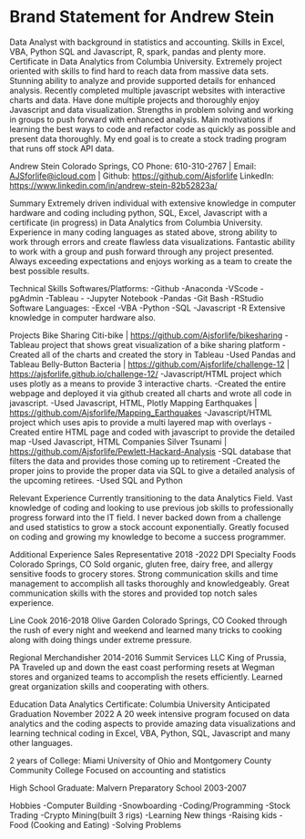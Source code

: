 # Brand Statement for Andrew Stein
Data Analyst with background in statistics and accounting. Skills in Excel, VBA, Python SQL and Javascript, R, spark, pandas and plenty more. Certificate in Data Analytics from Columbia University. Extremely project oriented with skills to find hard to reach data from massive data sets. Stunning ability to analyze and provide supported details for enhanced analysis. Recently completed multiple javascript websites with interactive charts and data. Have done multiple projects and thoroughly enjoy Javascript and data visualization. Strengths in problem solving and working in groups to push forward with enhanced analysis. Main motivations if learning the best ways to code and refactor code as quickly as possible and present data thoroughly. My end goal is to create a stock trading program that runs off stock API data. 


Andrew Stein
Colorado Springs, CO
Phone: 610-310-2767 | Email: AJSforlife@icloud.com |  Github: https://github.com/Ajsforlife
LinkedIn: https://www.linkedin.com/in/andrew-stein-82b52823a/ 

Summary
Extremely driven individual with extensive knowledge in computer hardware and coding including python, SQL, Excel, Javascript with a certificate (in progress) in Data Analytics from Columbia University. Experience in many coding languages as stated above, strong ability to work through errors and create flawless data visualizations. Fantastic ability to work with a group and push forward through any project presented. Always exceeding expectations and enjoys working as a team to create the best possible results.

Technical Skills
Softwares/Platforms: -Github         -Anaconda        -VScode
  -pgAdmin          -Tableau -        -Jupyter Notebook 
  -Pandas        -Git Bash        -RStudio        
Software Languages: -Excel        -VBA            -Python
   -SQL         -Javascript        -R
   Extensive knowledge in computer hardware also.

Projects
Bike Sharing Citi-bike | https://github.com/Ajsforlife/bikesharing
-Tableau project that shows great visualization of a bike sharing platform
-Created all of the charts and created the story in Tableau
-Used Pandas and Tableau
Belly-Button Bacteria | https://github.com/Ajsforlife/challenge-12 |
https://ajsforlife.github.io/challenge-12/
-Javascript/HTML project which uses plotly as a means to provide 3 interactive charts.
-Created the entire webpage and deployed it via github created all charts and wrote all code in javascript.
-Used Javascript, HTML, Plotly
Mapping Earthquakes | https://github.com/Ajsforlife/Mapping_Earthquakes
    -Javascript/HTML project which uses apis to provide a multi layered map with overlays
    -Created entire HTML page and coded with javascript to provide the detailed map
    -Used Javascript, HTML
Companies Silver Tsunami | https://github.com/Ajsforlife/Pewlett-Hackard-Analysis
    -SQL database that filters the data and provides those coming up to retirement
    -Created the proper joins to provide the proper data via SQL to give a detailed analysis of the upcoming retirees.
    -Used SQL and Python

Relevant Experience
Currently transitioning to the data Analytics Field. Vast knowledge of coding and looking to use previous job skills to professionally progress forward into the IT field. I never backed down from a challenge and used statistics to grow a stock account exponentially.  Greatly focused on coding and growing my knowledge to become a success programmer.

Additional Experience
Sales Representative                    2018 -2022
DPI Specialty Foods                        Colorado Springs, CO
Sold organic, gluten free, dairy free, and allergy sensitive foods to grocery stores. Strong communication skills and time management to accomplish all tasks thoroughly and knowledgeably. Great communication skills with the stores and provided top notch sales experience.

Line Cook                            2016-2018
Olive Garden                            Colorado Springs, CO
Cooked through the rush of every night and weekend and learned many tricks to cooking along with doing things under extreme pressure. 

Regional Merchandisher                    2014-2016
Summit Services LLC                    King of Prussia, PA
Traveled up and down the east coast performing resets at Wegman stores and organized teams to accomplish the resets efficiently. Learned great organization skills and cooperating with others.                        

Education
Data Analytics Certificate: Columbia University     Anticipated Graduation November 2022
A 20 week intensive program focused on data analytics and the coding aspects to provide amazing data visualizations and learning technical coding in Excel, VBA, Python, SQL, Javascript and many other languages.

2 years of College: Miami University of Ohio and Montgomery County Community College
Focused on accounting and statistics

High School Graduate: Malvern Preparatory School                2003-2007

Hobbies
-Computer Building            -Snowboarding            -Coding/Programming
-Stock Trading                -Crypto Mining(built 3 rigs)        -Learning New things 
-Raising kids                -Food (Cooking and Eating)        -Solving Problems

